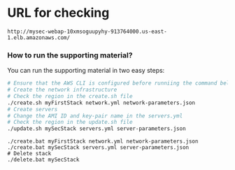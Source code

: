 # URL for checking
```
http://mysec-webap-10xmsoguupyhy-913764000.us-east-1.elb.amazonaws.com/
```
### How to run the supporting material?
You can run the supporting material in two easy steps:
```bash
# Ensure that the AWS CLI is configured before runniing the command below
# Create the network infrastructure
# Check the region in the create.sh file
./create.sh myFirstStack network.yml network-parameters.json
# Create servers
# Change the AMI ID and key-pair name in the servers.yml
# Check the region in the update.sh file
./update.sh mySecStack servers.yml server-parameters.json
```
```command line bat
./create.bat myFirstStack network.yml network-parameters.json
./create.bat mySecStack servers.yml server-parameters.json
# Delete stack
./delete.bat mySecStack
```